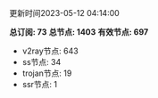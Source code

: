 更新时间2023-05-12 04:14:00

**总订阅: 73**
**总节点: 1403**
**有效节点: 697**
- v2ray节点: 643
- ss节点: 34
- trojan节点: 19
- ssr节点: 1
